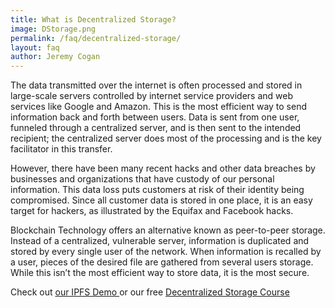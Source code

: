 ```yaml
---
title: What is Decentralized Storage?
image: DStorage.png
permalink: /faq/decentralized-storage/
layout: faq
author: Jeremy Cogan
---
```

<span>The data transmitted over the internet is often processed and stored in large-scale servers controlled by internet service providers and web services like Google and Amazon. This is the most efficient way to send information back and forth between users. Data is sent from one user, funneled through a centralized server, and is then sent to the intended recipient; the centralized server does most of the processing and is the key facilitator in this transfer.</span>

<span>However, there have been many recent hacks and other data breaches by businesses and organizations that have custody of our personal information. This data loss puts customers at risk of their identity being compromised. Since all customer data is stored in one place, it is an easy target for hackers, as illustrated by the Equifax and Facebook hacks.</span>

<span>Blockchain Technology offers an alternative known as peer-to-peer storage. Instead of a centralized, vulnerable server, information is duplicated and stored by every single user of the network.  When information is recalled by a user, pieces of the desired file are gathered from several users storage. While this isn’t the most efficient way to store data, it is the most secure.</span>

<span>Check out <a href="https://try-ipfs.theblockchaininstitute.org/" target="_blank" rel="noopener">our IPFS Demo </a> or our free <a href="https://staging.weteachblockchain.org/courses/decentralized-storage/" target="_blank" rel="noopener">Decentralized Storage Course</a></span>
